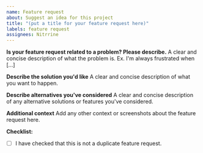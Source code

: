 ```yaml
---
name: Feature request
about: Suggest an idea for this project
title: "(put a title for your feature request here)"
labels: feature request
assignees: Nitrrine
---
```


**Is your feature request related to a problem? Please describe.**
A clear and concise description of what the problem is. Ex. I'm always frustrated when [...]

**Describe the solution you'd like**
A clear and concise description of what you want to happen.

**Describe alternatives you've considered**
A clear and concise description of any alternative solutions or features you've considered.

**Additional context**
Add any other context or screenshots about the feature request here.

**Checklist:**

- [ ] I have checked that this is not a duplicate feature request.
